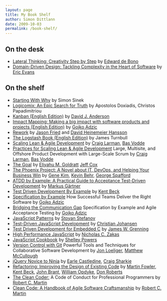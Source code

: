 ```yaml
---
layout: page
title: My Book Shelf
author: Simon Dittlann
date: 2009-10-03
permalink: /book-shelf/
---
```


## On the desk


* [Lateral Thinking: Creativity Step by Step](http://www.amazon.de/gp/product/B003V1WTLI/ref=as_li_tl?ie=UTF8&camp=1638&creative=19454&creativeASIN=B003V1WTLI&linkCode=as2&tag=simondittl-21&linkId=3I6WQDLFAKL5UUTK) by [Edward de Bono](http://www.amazon.de/s/?_encoding=UTF8&camp=1638&creative=19454&field-author=Edward%20de%20Bono&linkCode=ur2&search-alias=digital-text&site-redirect=de&sort=relevancerank&tag=simondittl-21)
* [Domain-Driven Design: Tackling Complexity in the Heart of Software](http://www.amazon.de/gp/product/B00794TAUG/ref=as_li_qf_sp_asin_il_tl?ie=UTF8&camp=1638&creative=6742&creativeASIN=B00794TAUG&linkCode=as2&tag=simondittl-21&linkId=QPC776ZLZG666ORN) by [Eric Evans](http://www.amazon.de/Eric-Evans/e/B001KDCO2I/ref=ntt_athr_dp_pel_1)

## On the shelf

* [Starting With Why](http://amzn.to/2ah5Bgw) by Simon Sinek
* [Logicomix: An Epic Search for Truth](http://amzn.to/2a746EB) by  Apostolos Doxiadis, Christos Papadimitriou
* [Kanban (English Edition)](http://www.amazon.de/gp/product/B0057H2M70/ref=as_li_qf_sp_asin_il_tl?ie=UTF8&camp=1638&creative=6742&creativeASIN=B0057H2M70&linkCode=as2&tag=simondittl-21&linkId=QHBOIPRZLDYAIEAM) by [David J. Anderson](http://www.amazon.de/David-J.-Anderson/e/B004XUDW58/ref=ntt_athr_dp_pel_1)
* [Impact Mapping: Making a big impact with software products and projects (English Edition)](http://www.amazon.de/gp/product/B009KWDKVA/ref=as_li_tl?ie=UTF8&camp=1638&creative=19454&creativeASIN=B009KWDKVA&linkCode=as2&tag=simondittl-21&linkId=SZUZDHMIKPO4LNAZ) by [Gojko Adzic](http://www.amazon.de/Gojko-Adzic/e/B004P9W8G6/?_encoding=UTF8&camp=1638&creative=19454&linkCode=ur2&site-redirect=de&tag=simondittl-21&linkId=P6D3FQHV435HOXQC)
* [Rework](http://www.amazon.de/gp/product/0307463745/ref=as_li_qf_sp_asin_il_tl?ie=UTF8&camp=1638&creative=6742&creativeASIN=0307463745&linkCode=as2&tag=simondittl-21&linkId=IG3GU4OMMP4R3ETO) by [Jason Fried](http://www.amazon.de/Jason-Fried/e/B002MQ13PQ/ref=dp_byline_cont_book_1) and [David Heinemeier Hansson](http://www.amazon.de/David-Heinemeier-Hansson/e/B001JS19Y8/ref=dp_byline_cont_book_2)
* [The Logstash Book (English Edition)](http://www.amazon.de/gp/product/B00B9JQTCO/ref=as_li_qf_sp_asin_il_tl?ie=UTF8&camp=1638&creative=6742&creativeASIN=B00B9JQTCO&linkCode=as2&tag=simondittl-21&linkId=ZB6DKG2HG5GIHEJZ) by James Turnbull
* [Scaling Lean & Agile Development](http://www.amazon.de/gp/product/B001PBSDIE/ref=as_li_qf_sp_asin_il_tl?ie=UTF8&camp=1638&creative=6742&creativeASIN=B001PBSDIE&linkCode=as2&tag=simondittl-21&linkId=FPPIOHO4G4WZMA73) by [Craig Larman](http://www.amazon.com/Craig-Larman/e/B000APVUN6/ref=dp_byline_cont_book_1), [Bas Vodde](http://www.amazon.com/Bas-Vodde/e/B002BOFWB0/ref=dp_byline_cont_book_2)
* [Practices for Scaling Lean & Agile Development](http://www.amazon.de/gp/product/B0046EDOYU/ref=as_li_qf_sp_asin_il_tl?ie=UTF8&camp=1638&creative=6742&creativeASIN=B0046EDOYU&linkCode=as2&tag=simondittl-21&linkId=R3OGDM42ECNA7QRV)
Large, Multisite, and Offshore Product Development with Large-Scale Scrum by [Craig Larman](http://www.amazon.com/Craig-Larman/e/B000APVUN6/ref=dp_byline_cont_book_1), [Bas Vodde](http://www.amazon.com/Bas-Vodde/e/B002BOFWB0/ref=dp_byline_cont_book_2)
* [The Goal](http://www.amazon.de/gp/product/0884271951/ref=as_li_qf_sp_asin_il_tl?ie=UTF8&camp=1638&creative=6742&creativeASIN=0884271951&linkCode=as2&tag=simondittl-21&linkId=GJTA5USXTZMDZTN5) by [Eliyahu M. Goldratt](http://www.amazon.com/Eliyahu-M.-Goldratt/e/B000APWH4C/ref=dp_byline_cont_book_1) [Jeff Cox](http://www.amazon.com/s/ref=dp_byline_sr_book_2?ie=UTF8&field-author=Jeff+Cox&search-alias=books&text=Jeff+Cox&sort=relevancerank)
* [The Phoenix Project: A Novel about IT, DevOps, and Helping Your Business Win](http://www.amazon.de/gp/product/0988262509/ref=as_li_qf_sp_asin_il_tl?ie=UTF8&camp=1638&creative=6742&creativeASIN=0988262509&linkCode=as2&tag=simondittl-21&linkId=FIE5WWEYMRRHGRW4) by [Gene Kim](http://www.amazon.com/Gene-Kim/e/B00AERCJ9E/ref=dp_byline_cont_book_1), [Kevin Behr](http://www.amazon.com/Kevin-Behr/e/B001JS6SXU/ref=dp_byline_cont_book_2), [George Spafford](http://www.amazon.com/George-Spafford/e/B0034PJ7UC/ref=dp_byline_cont_book_3)
* [ATDD by Example: A Practical Guide to Acceptance Test-Driven Development](http://www.amazon.de/gp/product/B008G1H3EG/ref=as_li_qf_sp_asin_il_tl?ie=UTF8&camp=1638&creative=6742&creativeASIN=B008G1H3EG&linkCode=as2&tag=simondittl-21&linkId=Q4TK3WFJLSUUTLR7) by [Markus Gärtner](http://www.amazon.de/Markus-G%C3%A4rtner/e/B007WCOJ9C/ref=ntt_athr_dp_pel_1)
* [Test Driven Development By Example](http://www.amazon.de/gp/product/0321146530/ref=as_li_qf_sp_asin_il_tl?ie=UTF8&camp=1638&creative=6742&creativeASIN=0321146530&linkCode=as2&tag=simondittl-21&linkId=SVCI56D4P7FE5QL2) by [Kent Beck](http://www.amazon.com/Kent-Beck/e/B000APC0EY/ref=dp_byline_cont_book_1)
* [Specification by Example](http://www.amazon.de/gp/product/1617290084/ref=as_li_qf_sp_asin_il_tl?ie=UTF8&camp=1638&creative=6742&creativeASIN=1617290084&linkCode=as2&tag=simondittl-21&linkId=IM2S7TCRMVAISCEK) How Successful Teams Deliver the Right Software by [Gojko Adzic](http://www.amazon.com/Gojko-Adzic/e/B006WFP38Q/ref=dp_byline_cont_book_1)
* [Bridging the Communication Gap](http://www.amazon.de/gp/product/B008YZ993W/ref=as_li_qf_sp_asin_il_tl?ie=UTF8&camp=1638&creative=6742&creativeASIN=B008YZ993W&linkCode=as2&tag=simondittl-21&linkId=DDMCBJY3NY3NR2YR) Specification by Example and Agile Acceptance Testing by [Gojko Adzic](http://www.amazon.com/Gojko-Adzic/e/B006WFP38Q/ref=dp_byline_cont_book_1)
* [JavaScript Patterns](http://www.amazon.de/gp/product/0596806752/ref=as_li_qf_sp_asin_il_tl?ie=UTF8&camp=1638&creative=6742&creativeASIN=0596806752&linkCode=as2&tag=simondittl-21&linkId=HANHUILRWWWASP2U) by [Stoyan Stefanov](http://www.amazon.com/Stoyan-Stefanov/e/B002BLXYIG/ref=dp_byline_cont_book_1)
* [Test-Driven JavaScript Development](http://www.amazon.de/gp/product/B004519O02/ref=as_li_qf_sp_asin_il_tl?ie=UTF8&camp=1638&creative=6742&creativeASIN=B004519O02&linkCode=as2&tag=simondittl-21&linkId=LNR7LNAXGGET7K6R) by [Christian Johansen](http://www.amazon.com/Christian-Johansen/e/B003WOOQ60/ref=dp_byline_cont_book_1)
* [Test Driven Development for Embedded C](http://www.amazon.de/gp/product/193435662X/ref=as_li_qf_sp_asin_il_tl?ie=UTF8&camp=1638&creative=6742&creativeASIN=193435662X&linkCode=as2&tag=simondittl-21&linkId=W5PJZMMJWFPE5DM4) by [James W. Grenning](http://www.amazon.com/James-W.-Grenning/e/B0064SR62C/ref=dp_byline_cont_book_1)
* [High Performance JavaScript](http://www.amazon.de/gp/product/059680279X/ref=as_li_qf_sp_asin_il_tl?ie=UTF8&camp=1638&creative=6742&creativeASIN=059680279X&linkCode=as2&tag=simondittl-21&linkId=2NHJ6NBOPWDLKG2C) by [Nicholas C. Zakas](http://www.amazon.com/Nicholas-C.-Zakas/e/B001IGUTOC/ref=dp_byline_cont_book_1)
* [JavaScript Cookbook](http://www.amazon.de/gp/product/0596806132/ref=as_li_qf_sp_asin_il_tl?ie=UTF8&camp=1638&creative=6742&creativeASIN=0596806132&linkCode=as2&tag=simondittl-21&linkId=WYUAV3EPKOKQ677C) by [Shelley Powers](http://www.amazon.com/Shelley-Powers/e/B001H6J2CS/ref=dp_byline_cont_book_1)
* [Version Control with Git](http://www.amazon.de/gp/product/1449316387/ref=as_li_qf_sp_asin_il_tl?ie=UTF8&camp=1638&creative=6742&creativeASIN=1449316387&linkCode=as2&tag=simondittl-21&linkId=F437L2LZDT3UDTYF) Powerful Tools and Techniques for Collaborative Software Development by [Jon Loeliger](http://www.amazon.com/Jon-Loeliger/e/B003X0CAK2/ref=dp_byline_cont_book_1), [Matthew McCullough](http://www.amazon.com/Matthew-McCullough/e/B007PY56GW/ref=dp_byline_cont_book_2)
* [jQuery Novice to Ninja](http://www.amazon.de/gp/product/B00BUW9Z1M/ref=as_li_qf_sp_asin_il_tl?ie=UTF8&camp=1638&creative=6742&creativeASIN=B00BUW9Z1M&linkCode=as2&tag=simondittl-21&linkId=7FO3L4JLUYRMW3HL) by [Earle Castledine](http://www.amazon.com/s/ref=dp_byline_sr_book_1?ie=UTF8&field-author=Earle+Castledine&search-alias=books&text=Earle+Castledine&sort=relevancerank), [Craig Sharkie](http://www.amazon.com/s/ref=dp_byline_sr_book_2?ie=UTF8&field-author=Craig+Sharkie&search-alias=books&text=Craig+Sharkie&sort=relevancerank)
* [Refactoring: Improving the Design of Existing Code](http://www.amazon.de/gp/product/0201485672/ref=as_li_qf_sp_asin_il_tl?ie=UTF8&camp=1638&creative=6742&creativeASIN=0201485672&linkCode=as2&tag=simondittl-21&linkId=I6AMCP2R5APDFLZJ) by [Martin Fowler](http://www.amazon.com/Martin-Fowler/e/B000AQ6PGM/ref=dp_byline_cont_book_1), [Kent Beck](http://www.amazon.com/Kent-Beck/e/B000APC0EY/ref=dp_byline_cont_book_2), [John Brant](http://www.amazon.com/s/ref=dp_byline_sr_book_3?ie=UTF8&field-author=John+Brant&search-alias=books&text=John+Brant&sort=relevancerank), [William Opdyke](http://www.amazon.com/s/ref=dp_byline_sr_book_4?ie=UTF8&field-author=William+Opdyke&search-alias=books&text=William+Opdyke&sort=relevancerank), [Don Roberts](http://www.amazon.com/s/ref=dp_byline_sr_book_5?ie=UTF8&field-author=Don+Roberts&search-alias=books&text=Don+Roberts&sort=relevancerank)
* [The Clean Coder:](http://www.amazon.de/gp/product/0137081073/ref=as_li_qf_sp_asin_il_tl?ie=UTF8&camp=1638&creative=6742&creativeASIN=0137081073&linkCode=as2&tag=simondittl-21&linkId=XVMLTMOXWBZYSB2G) A Code of Conduct for Professional Programmers by [Robert C. Martin](http://www.amazon.com/Robert-C.-Martin/e/B000APG87E/ref=dp_byline_cont_book_1)
* [Clean Code: A Handbook of Agile Software Craftsmanship](http://www.amazon.de/gp/product/0132350882/ref=as_li_qf_sp_asin_il_tl?ie=UTF8&camp=1638&creative=6742&creativeASIN=0132350882&linkCode=as2&tag=simondittl-21&linkId=WWDB6FCDU6RR3LXM) by [Robert C. Martin](http://www.amazon.com/Robert-C.-Martin/e/B000APG87E/ref=dp_byline_cont_book_1)
